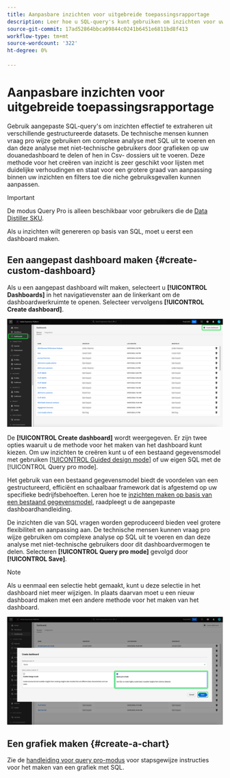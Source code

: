 ```yaml
---
title: Aanpasbare inzichten voor uitgebreide toepassingsrapportage
description: Leer hoe u SQL-query's kunt gebruiken om inzichten voor uw aangepaste dashboards te genereren.
source-git-commit: 17ad52864bbca09844c0241b6451e6811bd8f413
workflow-type: tm+mt
source-wordcount: '322'
ht-degree: 0%

---
```


# Aanpasbare inzichten voor uitgebreide toepassingsrapportage

Gebruik aangepaste SQL-query&#39;s om inzichten effectief te extraheren uit verschillende gestructureerde datasets. De technische mensen kunnen vraag pro wijze gebruiken om complexe analyse met SQL uit te voeren en dan deze analyse met niet-technische gebruikers door grafieken op uw douanedashboard te delen of hen in Csv- dossiers uit te voeren. Deze methode voor het creëren van inzicht is zeer geschikt voor lijsten met duidelijke verhoudingen en staat voor een grotere graad van aanpassing binnen uw inzichten en filters toe die niche gebruiksgevallen kunnen aanpassen.

>[!IMPORTANT]
>
>De modus Query Pro is alleen beschikbaar voor gebruikers die de [Data Distiller SKU](../../../query-service/data-distiller/overview.md).

Als u inzichten wilt genereren op basis van SQL, moet u eerst een dashboard maken.

## Een aangepast dashboard maken {#create-custom-dashboard}

Als u een aangepast dashboard wilt maken, selecteert u **[!UICONTROL Dashboards]** in het navigatievenster aan de linkerkant om de dashboardwerkruimte te openen. Selecteer vervolgens **[!UICONTROL Create dashboard]**.

![Het dashboardoverzicht met het dashboard maken gemarkeerd.](../../images/customizable-insights/create-dashboard.png)

De **[!UICONTROL Create dashboard]** wordt weergegeven. Er zijn twee opties waaruit u de methode voor het maken van het dashboard kunt kiezen. Om uw inzichten te creëren kunt u of een bestaand gegevensmodel met gebruiken [[!UICONTROL Guided design mode]](../../user-defined-dashboards.md) of uw eigen SQL met de [!UICONTROL Query pro mode].

<!-- Maybe reference Guided design mode in other places on UDD doc. -->

Het gebruik van een bestaand gegevensmodel biedt de voordelen van een gestructureerd, efficiënt en schaalbaar framework dat is afgestemd op uw specifieke bedrijfsbehoeften. Leren hoe te [inzichten maken op basis van een bestaand gegevensmodel](../../user-defined-dashboards.md#create-widget), raadpleegt u de aangepaste dashboardhandleiding.

De inzichten die van SQL vragen worden geproduceerd bieden veel grotere flexibiliteit en aanpassing aan. De technische mensen kunnen vraag pro wijze gebruiken om complexe analyse op SQL uit te voeren en dan deze analyse met niet-technische gebruikers door dit dashboardvermogen te delen. Selecteren **[!UICONTROL Query pro mode]** gevolgd door **[!UICONTROL Save]**.

>[!NOTE]
>
>Als u eenmaal een selectie hebt gemaakt, kunt u deze selectie in het dashboard niet meer wijzigen. In plaats daarvan moet u een nieuw dashboard maken met een andere methode voor het maken van het dashboard.

![De [!UICONTROL Create dashboard] met de modus Query Pro en Opslaan gemarkeerd.](../../images/customizable-insights/query-pro-mode.png)

## Een grafiek maken {#create-a-chart}

Zie de [handleiding voor query pro-modus](./query-pro-mode.md) voor stapsgewijze instructies voor het maken van een grafiek met SQL.
